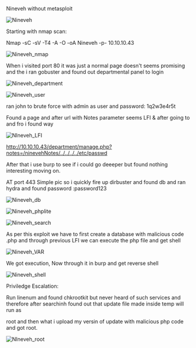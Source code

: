 Nineveh without metasploit

![Nineveh](https://user-images.githubusercontent.com/55708909/91530779-5360b880-e929-11ea-88ce-497793e843e5.png)


Starting with nmap scan:

Nmap -sC -sV -T4 -A -O -oA Nineveh -p- 10.10.10.43

![Nineveh_nmap](https://user-images.githubusercontent.com/55708909/91531003-b2263200-e929-11ea-8050-2492f2cfc34b.png)

When i visited port 80 it was just a normal page doesn't seems promising and the i ran gobuster and found out departmental panel to login 

![Nineveh_department](https://user-images.githubusercontent.com/55708909/91531425-6922ad80-e92a-11ea-942d-f52485affdc9.png)

![Nineveh_user](https://user-images.githubusercontent.com/55708909/91531469-78096000-e92a-11ea-9c51-a9bf6900e1e4.png)

ran john to brute force with admin as user and password: 1q2w3e4r5t

Found a page and after url with Notes parameter seems LFI &  after going to and fro i found way 

![NIneveh_LFI](https://user-images.githubusercontent.com/55708909/91531898-26150a00-e92b-11ea-98d8-b6687b73ecba.png)


http://10.10.10.43/department/manage.php?notes=/ninevehNotes/../../../../etc/passwd

After that i use burp to see if i could go deeeper but found nothing interesting moving on.

AT port 443 Simple pic so i quickly fire up dirbuster and found db and ran hydra and found password :password123

![Nineveh_db](https://user-images.githubusercontent.com/55708909/91532469-fc101780-e92b-11ea-9d26-dcd7221c6bf0.png)

![Nineveh_phplite](https://user-images.githubusercontent.com/55708909/91532559-1fd35d80-e92c-11ea-8020-5e7ca4b6056a.png)

![Nineveh_search](https://user-images.githubusercontent.com/55708909/91532936-aab45800-e92c-11ea-8211-f328af227600.png)

As per this exploit we have to first create a database with malicious code .php and through previous LFI we can execute the php file and get shell

![Nineveh_VAR](https://user-images.githubusercontent.com/55708909/91533635-d3891d00-e92d-11ea-854d-eef88231c26f.png)

We got execution, Now through it in burp and get reverse shell

![Nineveh_shell](https://user-images.githubusercontent.com/55708909/91534184-bf91eb00-e92e-11ea-8ee5-a8ef99255e57.png)

Priviledge Escalation:

Run linenum and found chkrootkit but never heard of such services and therefore after searchinh found out that update file made inside temp will run as 

root and then what i upload my versin of update with malicious php code and got root.

![NIneveh_root](https://user-images.githubusercontent.com/55708909/91534773-c1a87980-e92f-11ea-8f81-b16f44d348ec.png)




